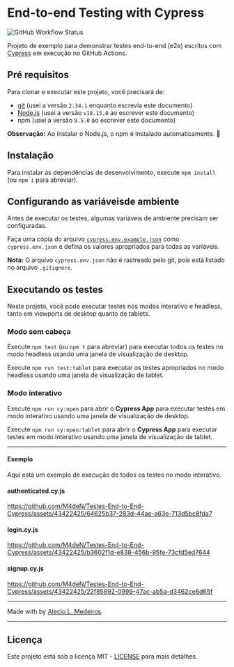 # End-to-end Testing with Cypress

![GitHub Workflow Status](https://img.shields.io/github/actions/workflow/status/M4deN/Testes-End-to-End-Cypress/ci.yml?label=Test%20Workflows&logo=GitHub&style=for-the-badge)

Projeto de exemplo para demonstrar testes end-to-end (e2e) escritos com [Cypress](https://cypress.io) em execução no GitHub Actions.

## Pré requisitos

Para clonar e executar este projeto, você precisará de:

- [git](https://git-scm.com/downloads) (usei a versão `2.34.1` enquanto escrevia este documento)
- [Node.js](https://nodejs.org/en/) (usei a versão `v18.15.0` ao escrever este documento)
- npm (usei a versão `9.5.0` ao escrever este documento)

**Observação:** Ao instalar o Node.js, o npm é instalado automaticamente. 🚀

## Instalação

Para instalar as dependências de desenvolvimento, execute `npm install` (ou `npm i` para abreviar).

## Configurando as variáveis ​​de ambiente

Antes de executar os testes, algumas variáveis ​​de ambiente precisam ser configuradas.

Faça uma cópia do arquivo [`cypress.env.example.json`](./cypress.env.example.json) como `cypress.env.json` e defina os valores apropriados para todas as variáveis.

**Nota:** O arquivo `cypress.env.json` não é rastreado pelo git, pois está listado no arquivo `.gitignore`.

## Executando os testes

Neste projeto, você pode executar testes nos modos interativo e headless, tanto em viewports de desktop quanto de tablets.

### Modo sem cabeça

Execute `npm test` (ou `npm t` para abreviar) para executar todos os testes no modo headless usando uma janela de visualização de desktop.

Execute `npm run test:tablet` para executar os testes apropriados no modo headless usando uma janela de visualização de tablet.

### Modo interativo

Execute `npm run cy:open` para abrir o __Cypress App__ para executar testes em modo interativo usando uma janela de visualização de desktop.

Execute `npm run cy:open:tablet` para abrir o __Cypress App__ para executar testes em modo interativo usando uma janela de visualização de tablet.

___

#### Exemplo

Aqui está um exemplo de execução de todos os testes no modo interativo.

#### authenticated.cy.js

https://github.com/M4deN/Testes-End-to-End-Cypress/assets/43422425/64625b37-283d-44ae-a63e-713d5bc8fda7

#### login.cy.js

https://github.com/M4deN/Testes-End-to-End-Cypress/assets/43422425/b3602f1d-e838-456b-95fe-73cfd5ed7644


#### signup.cy.js

https://github.com/M4deN/Testes-End-to-End-Cypress/assets/43422425/22f85892-0999-47ac-ab5a-d3462ce6d65f

___

Made with by [Alecio L. Medeiros](https://github.com/M4deN).

---

## Licença

Este projeto está sob a licença MIT - [LICENSE](LICENSE) para mais detalhes.
